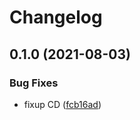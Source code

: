 # Changelog

## 0.1.0 (2021-08-03)


### Bug Fixes

* fixup CD ([fcb16ad](https://www.github.com/ShipEngine/shipengine-ruby/commit/fcb16ada4628dbb330f3c33f0f5ba58bcfe4d8ed))
